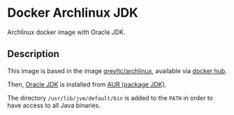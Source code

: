 Docker Archlinux JDK
====================

Archlinux docker image with Oracle JDK.

## Description

This image is based in the image [greyltc/archlinux](https://github.com/greyltc/docker-archlinux), available via [docker hub](https://hub.docker.com/r/greyltc/archlinux/).

Then, [Oracle JDK](http://www.oracle.com/technetwork/java/javase/downloads/index.html) is installed from [AUR (package JDK)](https://aur.archlinux.org/packages/jdk/).

The directory `/usr/lib/jvm/default/bin` is added to the `PATH` in order to have access to all Java binaries.

